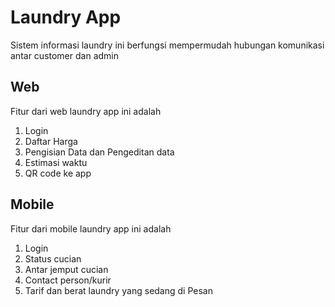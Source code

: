# Laundry App
Sistem informasi laundry ini berfungsi mempermudah hubungan komunikasi antar customer dan admin


## Web
Fitur dari web laundry app ini adalah
1. Login 
2. Daftar Harga
3. Pengisian Data dan Pengeditan data
4. Estimasi waktu
5. QR code ke app


## Mobile

Fitur dari mobile laundry app ini adalah
1. Login
2. Status cucian
3. Antar jemput cucian
4. Contact person/kurir
5. Tarif dan berat laundry yang sedang di Pesan
